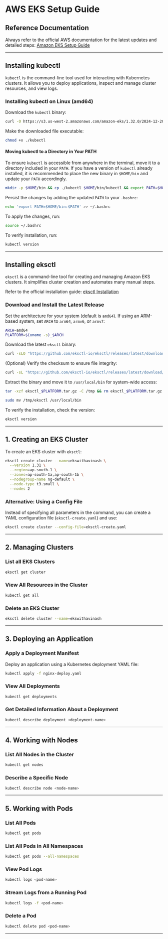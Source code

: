 # AWS EKS Setup Guide

## Reference Documentation
Always refer to the official AWS documentation for the latest updates and detailed steps:
[Amazon EKS Setup Guide](https://docs.aws.amazon.com/eks/latest/userguide/setting-up.html)

---

## Installing kubectl

`kubectl` is the command-line tool used for interacting with Kubernetes clusters. It allows you to deploy applications, inspect and manage cluster resources, and view logs.

### Installing kubectl on Linux (amd64)

Download the `kubectl` binary:

```sh
curl -O https://s3.us-west-2.amazonaws.com/amazon-eks/1.32.0/2024-12-20/bin/linux/amd64/kubectl
```

Make the downloaded file executable:

```sh
chmod +x ./kubectl
```

#### Moving kubectl to a Directory in Your PATH
To ensure `kubectl` is accessible from anywhere in the terminal, move it to a directory included in your `PATH`. If you have a version of `kubectl` already installed, it is recommended to place the new binary in `$HOME/bin` and update your `PATH` accordingly.

```sh
mkdir -p $HOME/bin && cp ./kubectl $HOME/bin/kubectl && export PATH=$HOME/bin:$PATH
```

Persist the changes by adding the updated `PATH` to your `.bashrc`:

```sh
echo 'export PATH=$HOME/bin:$PATH' >> ~/.bashrc
```

To apply the changes, run:

```sh
source ~/.bashrc
```
To verify installation, run:

```sh
kubectl version
```
---

## Installing eksctl

`eksctl` is a command-line tool for creating and managing Amazon EKS clusters. It simplifies cluster creation and automates many manual steps.

Refer to the official installation guide: [eksctl Installation](https://eksctl.io/installation/)

### Download and Install the Latest Release

Set the architecture for your system (default is `amd64`). If using an ARM-based system, set `ARCH` to `arm64`, `armv6`, or `armv7`:

```sh
ARCH=amd64
PLATFORM=$(uname -s)_$ARCH
```

Download the latest `eksctl` binary:

```sh
curl -sLO "https://github.com/eksctl-io/eksctl/releases/latest/download/eksctl_$PLATFORM.tar.gz"
```

(Optional) Verify the checksum to ensure file integrity:

```sh
curl -sL "https://github.com/eksctl-io/eksctl/releases/latest/download/eksctl_checksums.txt" | grep $PLATFORM | sha256sum --check
```

Extract the binary and move it to `/usr/local/bin` for system-wide access:

```sh
tar -xzf eksctl_$PLATFORM.tar.gz -C /tmp && rm eksctl_$PLATFORM.tar.gz

sudo mv /tmp/eksctl /usr/local/bin
```

To verify the installation, check the version:

```sh
eksctl version
```

---

## **1. Creating an EKS Cluster**  
To create an EKS cluster with `eksctl`:  
```bash
eksctl create cluster --name=ekswithavinash \
  --version 1.31 \
  --region=ap-south-1 \
  --zones=ap-south-1a,ap-south-1b \
  --nodegroup-name ng-default \
  --node-type t3.small \
  --nodes 2
```

### **Alternative: Using a Config File**  
Instead of specifying all parameters in the command, you can create a YAML configuration file (`eksctl-create.yaml`) and use:  
```bash
eksctl create cluster --config-file=eksctl-create.yaml
```

---

## **2. Managing Clusters**  

### **List all EKS Clusters**  
```bash
eksctl get cluster
```
  
### **View All Resources in the Cluster**  
```bash
kubectl get all
```

### **Delete an EKS Cluster**  
```bash
eksctl delete cluster --name=ekswithavinash
```

---

## **3. Deploying an Application**  

### **Apply a Deployment Manifest**  
Deploy an application using a Kubernetes deployment YAML file:  
```bash
kubectl apply -f nginx-deploy.yaml
```

### **View All Deployments**  
```bash
kubectl get deployments
```

### **Get Detailed Information About a Deployment**  
```bash
kubectl describe deployment <deployment-name>
```

---

## **4. Working with Nodes**  

### **List All Nodes in the Cluster**  
```bash
kubectl get nodes
```

### **Describe a Specific Node**  
```bash
kubectl describe node <node-name>
```

---

## **5. Working with Pods**  

### **List All Pods**  
```bash
kubectl get pods
```

### **List All Pods in All Namespaces**  
```bash
kubectl get pods --all-namespaces
```

### **View Pod Logs**  
```bash
kubectl logs <pod-name>
```

### **Stream Logs from a Running Pod**  
```bash
kubectl logs -f <pod-name>
```

### **Delete a Pod**  
```bash
kubectl delete pod <pod-name>
```

---
